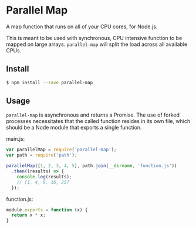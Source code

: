 # Parallel Map

A map function that runs on all of your CPU cores, for Node.js.

This is meant to be used with synchronous, CPU intensive function to be mapped on large arrays. `parallel-map` will split the load across all available CPUs.

## Install

```sh
$ npm install --save parallel-map
```

## Usage

`parallel-map` is asynchronous and returns a Promise. The use of forked processes necessitates that the called function resides in its own file, which should be a Node module that exports a single function.

main.js:
```js
var parallelMap = require('parallel-map');
var path = require('path');

parallelMap([1, 2, 3, 4, 5], path.join(__dirname, 'function.js'))
  .then((results) => {
    console.log(results);
    // [1, 4, 9, 16, 25]
  });
```

function.js:
```js
module.exports = function (x) {
  return x * x;
}
```
